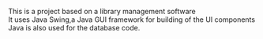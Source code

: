 This is a project based on a library management software
<br>
It uses Java Swing,a  Java GUI framework for building of the UI components
<br>
Java is also used for the database code.
